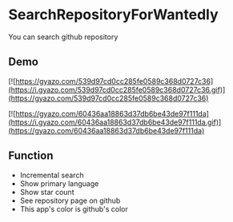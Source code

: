 # SearchRepositoryForWantedly

You can search github repository

## Demo
[![https://gyazo.com/539d97cd0cc285fe0589c368d0727c36](https://i.gyazo.com/539d97cd0cc285fe0589c368d0727c36.gif)](https://gyazo.com/539d97cd0cc285fe0589c368d0727c36)

[![https://gyazo.com/60436aa18863d37db6be43de97f111da](https://i.gyazo.com/60436aa18863d37db6be43de97f111da.gif)](https://gyazo.com/60436aa18863d37db6be43de97f111da)

## Function
- Incremental search
- Show primary language
- Show star count
- See repository page on github
- This app's color is github's color
